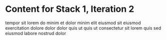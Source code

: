 # Content for Stack 1, Iteration 2
tempor sit lorem do minim et dolor minim elit eiusmod sit eiusmod exercitation dolore dolor dolor quis ut quis ut consectetur sit lorem quis sed eiusmod labore nostrud dolor 
